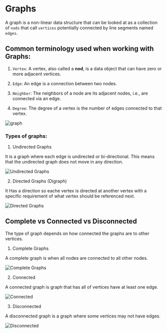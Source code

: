 # Graphs

A graph is a non-linear data structure that can be looked at as a collection of `nods` that call `vertices` potentially connected by line segments named `edges`.

## Common terminology used when working with Graphs:

1. `Vertex`: A vertex, also called a **nod**, is a data object that can have zero or more adjacent vertices.

2. `Edge`: An edge is a connection between two nodes.

3. `Neighbor`: The neighbors of a node are its adjacent nodes, i.e., are connected via an edge.

4. `Degree`: The degree of a vertex is the number of edges connected to that vertex.

![graph](https://adrianmejia.com/images/graph-parts.jpg)

### Types of graphs:

1. Undirected Graphs

It is a graph where each edge is undirected or bi-directional. This means that the undirected graph does not move in any direction.

![Undirected Graphs](https://cdncontribute.geeksforgeeks.org/wp-content/uploads/undirectedgraph.png)

2. Directed Graphs (Digraph)

It Has a direction so eache vertex is directed at another vertex with a specific requirement of what vertex should be referenced next.

![Directed Graphs](https://upload.wikimedia.org/wikipedia/commons/thumb/5/51/Directed_graph.svg/1280px-Directed_graph.svg.png)

## Complete vs Connected vs Disconnected

The type of graph depends on how connected the graphs are to other vertices.

1. Complete Graphs

A complete graph is when all nodes are connected to all other nodes.

![Complete Graphs](https://www.researchgate.net/publication/318598613/figure/fig1/AS:660446189219841@1534474050479/The-complete-graph-K-6.png)

2. Connected

A connected graph is graph that has all of vertices have at least one edge.

![Connected](https://www.tutorialspoint.com/discrete_mathematics/images/connected_graph.jpg)

3. Disconnected

 A disconnected graph is a graph where some vertices may not have edges.

![Disconnected](https://i.stack.imgur.com/xCOe9.png)
